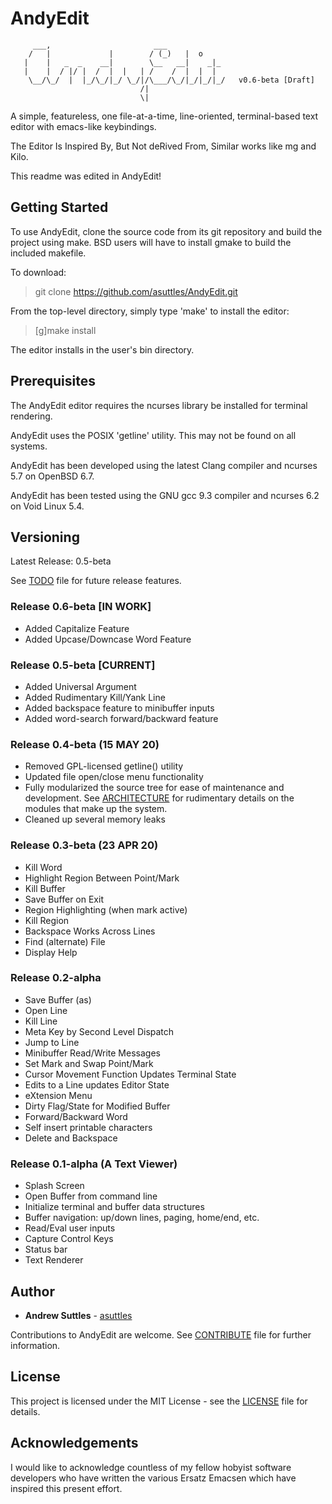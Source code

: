 # AndyEdit


         ___,                       ___
        /   |             |        / (_)   |  o
       |    |   _  _    __|        \__   __|    _|_
       |    |  / |/ |  /  |  |   | /    /  |  |  |
        \__/\_/  |  |_/\_/|_/ \_/|/\___/\_/|_/|_/|_/   v0.6-beta [Draft]
                                 /|
                                 \|


A simple, featureless, one file-at-a-time, line-oriented, terminal-based text editor with emacs-like keybindings.

The Editor Is Inspired By, But Not deRived From, Similar works like mg and Kilo.

This readme was edited in AndyEdit!

## Getting Started

To use AndyEdit, clone the source code from its git repository and build the project using make.  BSD users will have to install gmake to build the included makefile.

To download:

> git clone https://github.com/asuttles/AndyEdit.git


From the top-level directory, simply type 'make' to install the editor:

> [g]make install

The editor installs in the user's bin directory.

## Prerequisites

The AndyEdit editor requires the ncurses library be installed for terminal rendering.

AndyEdit uses the POSIX 'getline' utility.  This may not be found on all systems.

AndyEdit has been developed using the latest Clang compiler and ncurses 5.7 on OpenBSD 6.7.

AndyEdit has been tested using the GNU gcc 9.3 compiler and ncurses 6.2 on Void Linux 5.4.

## Versioning

Latest Release: 0.5-beta

See [TODO](TODO) file for future release features.

### Release 0.6-beta [IN WORK]
  - Added Capitalize Feature
  - Added Upcase/Downcase Word Feature

### Release 0.5-beta [CURRENT]
  - Added Universal Argument
  - Added Rudimentary Kill/Yank Line
  - Added backspace feature to minibuffer inputs
  - Added word-search forward/backward feature

### Release 0.4-beta (15 MAY 20)
  - Removed GPL-licensed getline() utility
  - Updated file open/close menu functionality
  - Fully modularized the source tree for ease of maintenance and development. See [ARCHITECTURE](ARCHITECTURE.md) for rudimentary details on the modules that make up the system.
  - Cleaned up several memory leaks

### Release 0.3-beta (23 APR 20)
  - Kill Word
  - Highlight Region Between Point/Mark
  - Kill Buffer
  - Save Buffer on Exit
  - Region Highlighting (when mark active)
  - Kill Region
  - Backspace Works Across Lines
  - Find (alternate) File
  - Display Help

### Release 0.2-alpha
  - Save Buffer (as)
  - Open Line
  - Kill Line
  - Meta Key by Second Level Dispatch
  - Jump to Line 
  - Minibuffer Read/Write Messages
  - Set Mark and Swap Point/Mark
  - Cursor Movement Function Updates Terminal State
  - Edits to a Line updates Editor State
  - eXtension Menu
  - Dirty Flag/State for Modified Buffer
  - Forward/Backward Word
  - Self insert printable characters
  - Delete and Backspace

### Release 0.1-alpha (A Text Viewer)
  - Splash Screen
  - Open Buffer from command line
  - Initialize terminal and buffer data structures
  - Buffer navigation: up/down lines, paging, home/end, etc.
  - Read/Eval user inputs
  - Capture Control Keys
  - Status bar
  - Text Renderer
  
## Author

* **Andrew Suttles** - [asuttles](https://github.com/asuttles)

Contributions to AndyEdit are welcome.  See [CONTRIBUTE](CONTRIBUTE.md) file for further information.

## License

This project is licensed under the MIT License - see the [LICENSE](LICENSE) file for details.

## Acknowledgements

I would like to acknowledge countless of my fellow hobyist software developers who have written the various Ersatz Emacsen which have inspired this present effort.

